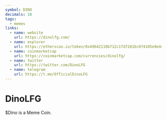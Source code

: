 ```yaml
---
symbol: DINO
decimals: 18
tags:
  - memes
links:
  - name: website
    url: https://dinolfg.com/
  - name: explorer
    url: https://etherscan.io/token/0x49642110b712c1fd7261bc074105e9e44676c68f
  - name: coinmarketcap
    url: https://coinmarketcap.com/currencies/dinolfg/
  - name: twitter
    url: https://twitter.com/DinoLFG
  - name: telegram
    url: https://t.me/OfficialDinoLFG
---
```


# DinoLFG

$Dino is a Meme Coin.
